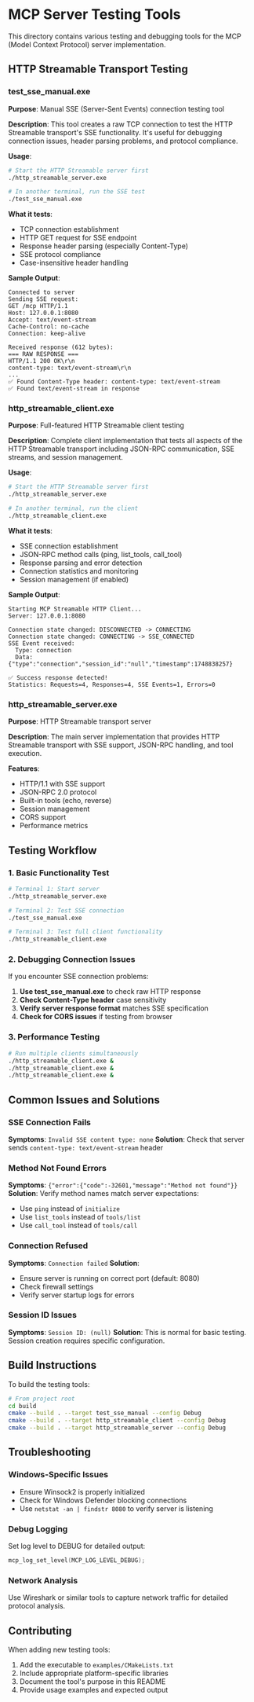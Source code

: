 # MCP Server Testing Tools

This directory contains various testing and debugging tools for the MCP (Model Context Protocol) server implementation.

## HTTP Streamable Transport Testing

### test_sse_manual.exe
**Purpose**: Manual SSE (Server-Sent Events) connection testing tool

**Description**: 
This tool creates a raw TCP connection to test the HTTP Streamable transport's SSE functionality. It's useful for debugging connection issues, header parsing problems, and protocol compliance.

**Usage**:
```bash
# Start the HTTP Streamable server first
./http_streamable_server.exe

# In another terminal, run the SSE test
./test_sse_manual.exe
```

**What it tests**:
- TCP connection establishment
- HTTP GET request for SSE endpoint
- Response header parsing (especially Content-Type)
- SSE protocol compliance
- Case-insensitive header handling

**Sample Output**:
```
Connected to server
Sending SSE request:
GET /mcp HTTP/1.1
Host: 127.0.0.1:8080
Accept: text/event-stream
Cache-Control: no-cache
Connection: keep-alive

Received response (612 bytes):
=== RAW RESPONSE ===
HTTP/1.1 200 OK\r\n
content-type: text/event-stream\r\n
...
✅ Found Content-Type header: content-type: text/event-stream
✅ Found text/event-stream in response
```

### http_streamable_client.exe
**Purpose**: Full-featured HTTP Streamable client testing

**Description**:
Complete client implementation that tests all aspects of the HTTP Streamable transport including JSON-RPC communication, SSE streams, and session management.

**Usage**:
```bash
# Start the HTTP Streamable server first
./http_streamable_server.exe

# In another terminal, run the client
./http_streamable_client.exe
```

**What it tests**:
- SSE connection establishment
- JSON-RPC method calls (ping, list_tools, call_tool)
- Response parsing and error detection
- Connection statistics and monitoring
- Session management (if enabled)

**Sample Output**:
```
Starting MCP Streamable HTTP Client...
Server: 127.0.0.1:8080

Connection state changed: DISCONNECTED -> CONNECTING
Connection state changed: CONNECTING -> SSE_CONNECTED
SSE Event received:
  Type: connection
  Data: {"type":"connection","session_id":"null","timestamp":1748838257}

✅ Success response detected!
Statistics: Requests=4, Responses=4, SSE Events=1, Errors=0
```

### http_streamable_server.exe
**Purpose**: HTTP Streamable transport server

**Description**:
The main server implementation that provides HTTP Streamable transport with SSE support, JSON-RPC handling, and tool execution.

**Features**:
- HTTP/1.1 with SSE support
- JSON-RPC 2.0 protocol
- Built-in tools (echo, reverse)
- Session management
- CORS support
- Performance metrics

## Testing Workflow

### 1. Basic Functionality Test
```bash
# Terminal 1: Start server
./http_streamable_server.exe

# Terminal 2: Test SSE connection
./test_sse_manual.exe

# Terminal 3: Test full client functionality
./http_streamable_client.exe
```

### 2. Debugging Connection Issues
If you encounter SSE connection problems:

1. **Use test_sse_manual.exe** to check raw HTTP response
2. **Check Content-Type header** case sensitivity
3. **Verify server response format** matches SSE specification
4. **Check for CORS issues** if testing from browser

### 3. Performance Testing
```bash
# Run multiple clients simultaneously
./http_streamable_client.exe &
./http_streamable_client.exe &
./http_streamable_client.exe &
```

## Common Issues and Solutions

### SSE Connection Fails
**Symptoms**: `Invalid SSE content type: none`
**Solution**: Check that server sends `content-type: text/event-stream` header

### Method Not Found Errors
**Symptoms**: `{"error":{"code":-32601,"message":"Method not found"}}`
**Solution**: Verify method names match server expectations:
- Use `ping` instead of `initialize`
- Use `list_tools` instead of `tools/list`
- Use `call_tool` instead of `tools/call`

### Connection Refused
**Symptoms**: `Connection failed`
**Solution**: 
- Ensure server is running on correct port (default: 8080)
- Check firewall settings
- Verify server startup logs for errors

### Session ID Issues
**Symptoms**: `Session ID: (null)`
**Solution**: This is normal for basic testing. Session creation requires specific configuration.

## Build Instructions

To build the testing tools:

```bash
# From project root
cd build
cmake --build . --target test_sse_manual --config Debug
cmake --build . --target http_streamable_client --config Debug
cmake --build . --target http_streamable_server --config Debug
```

## Troubleshooting

### Windows-Specific Issues
- Ensure Winsock2 is properly initialized
- Check for Windows Defender blocking connections
- Use `netstat -an | findstr 8080` to verify server is listening

### Debug Logging
Set log level to DEBUG for detailed output:
```c
mcp_log_set_level(MCP_LOG_LEVEL_DEBUG);
```

### Network Analysis
Use Wireshark or similar tools to capture network traffic for detailed protocol analysis.

## Contributing

When adding new testing tools:
1. Add the executable to `examples/CMakeLists.txt`
2. Include appropriate platform-specific libraries
3. Document the tool's purpose in this README
4. Provide usage examples and expected output
